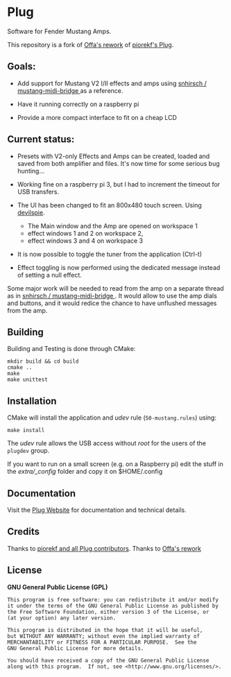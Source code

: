 # Plug

Software for Fender Mustang Amps. 

This repository is a fork of [Offa's rework](https://github.com/offa/plug) of [piorekf's Plug](https://bitbucket.org/piorekf/plug/).

## Goals:

- Add support for Mustang V2 I/II effects and amps using [snhirsch /
mustang-midi-bridge ](https://github.com/snhirsch/mustang-midi-bridge) as a reference.

- Have it running correctly on a raspberry pi

- Provide a more compact interface to fit on a cheap LCD

## Current status:

- Presets with V2-only Effects and Amps can be created, loaded and saved from both amplifier and files. It's now time for some serious bug hunting...

- Working fine on a raspberry pi 3, but I had to increment the timeout for USB transfers. 

- The UI has been changed to fit an 800x480 touch screen. Using [devilspie](https://wiki.gnome.org/action/show/Projects/DevilsPie?action=show&redirect=DevilsPie). 
    - The Main window and the Amp are opened on workspace 1
    - effect windows 1 and 2 on workspace 2, 
    - effect windows 3 and 4 on workspace 3

- It is now possible to toggle the tuner from the application (Ctrl-t)

- Effect toggling is now performed using the dedicated message instead of setting a null effect.

Some major work will be needed to read from the amp on a separate thread as in [snhirsch /
mustang-midi-bridge ](https://github.com/snhirsch/mustang-midi-bridge). It would allow to use the amp dials and buttons, and it would redice the chance to have unflushed messages from the amp.

## Building

Building and Testing is done through CMake:

```
mkdir build && cd build
cmake ..
make
make unittest
```


## Installation

CMake will install the application and *udev* rule (`50-mustang.rules`) using:

```
make install
```

The *udev* rule allows the USB access without *root* for the users of the `plugdev` group.

If you want to run on a small screen (e.g. on a Raspberry pi) edit the stuff in the *extra/\_config* folder and copy it  on $HOME/.config 

## Documentation

Visit the [Plug Website](https://bitbucket.org/piorekf/plug/) for documentation and technical details.


## Credits

Thanks to [piorekf and all Plug contributors](https://bitbucket.org/piorekf/plug/).
Thanks to [Offa's rework](https://github.com/offa/plug) 

## License

**GNU General Public License (GPL)**

    This program is free software: you can redistribute it and/or modify
    it under the terms of the GNU General Public License as published by
    the Free Software Foundation, either version 3 of the License, or
    (at your option) any later version.

    This program is distributed in the hope that it will be useful,
    but WITHOUT ANY WARRANTY; without even the implied warranty of
    MERCHANTABILITY or FITNESS FOR A PARTICULAR PURPOSE.  See the
    GNU General Public License for more details.

    You should have received a copy of the GNU General Public License
    along with this program.  If not, see <http://www.gnu.org/licenses/>.



